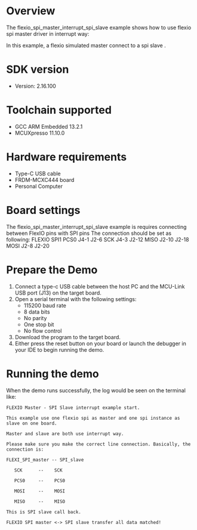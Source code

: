 Overview
========
The flexio_spi_master_interrupt_spi_slave example shows how to use flexio spi master driver in interrupt way:

In this example, a flexio simulated master connect to a spi slave .

SDK version
===========
- Version: 2.16.100

Toolchain supported
===================
- GCC ARM Embedded  13.2.1
- MCUXpresso  11.10.0

Hardware requirements
=====================
- Type-C USB cable
- FRDM-MCXC444 board
- Personal Computer

Board settings
==============
The flexio_spi_master_interrupt_spi_slave example is requires connecting between FlexIO pins with SPI pins
The connection should be set as following:
	FLEXIO       SPI1
PCS0    J4-1         J2-6
SCK     J4-3         J2-12
MISO    J2-10        J2-18
MOSI    J2-8         J2-20

Prepare the Demo
================
1.  Connect a type-c USB cable between the host PC and the MCU-Link USB port (J13) on the target board.
2.  Open a serial terminal with the following settings:
    - 115200 baud rate
    - 8 data bits
    - No parity
    - One stop bit
    - No flow control
3.  Download the program to the target board.
4.  Either press the reset button on your board or launch the debugger in your IDE to begin running the demo.

Running the demo
================
When the demo runs successfully, the log would be seen on the terminal like:

~~~~~~~~~~~~~~~~~~~~~
FLEXIO Master - SPI Slave interrupt example start.

This example use one flexio spi as master and one spi instance as slave on one board.

Master and slave are both use interrupt way.

Please make sure you make the correct line connection. Basically, the connection is:

FLEXI_SPI_master -- SPI_slave

   SCK      --    SCK

   PCS0     --    PCS0

   MOSI     --    MOSI

   MISO     --    MISO

This is SPI slave call back.

FLEXIO SPI master <-> SPI slave transfer all data matched!
~~~~~~~~~~~~~~~~~~~~~
